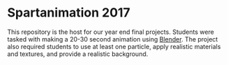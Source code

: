 # Spartanimation 2017

This repository is the host for our year end final projects. Students were tasked with making a 20-30 second animation using [Blender](https://www.blender.org/). The project also required students to use at least one particle, apply realistic materials and textures, and provide a realistic background.
